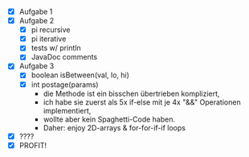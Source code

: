 - [x] Aufgabe 1
- [x] Aufgabe 2
    - [x] pi recursive
    - [x] pi iterative
    - [x] tests w/ println
    - [x] JavaDoc comments
- [x] Aufgabe 3
    - [x] boolean isBetween(val, lo, hi)
    - [x] int postage(params)
        - die Methode ist ein bisschen übertrieben kompliziert,
        - ich habe sie zuerst als 5x if-else mit je 4x "&&" Operationen implementiert,
        - wollte aber kein Spaghetti-Code haben.
        - Daher: enjoy 2D-arrays & for-for-if-if loops
- [x] ????
- [x] PROFIT!